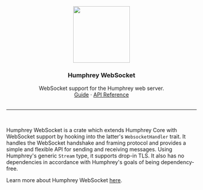<div align="center">
  <img src="https://raw.githubusercontent.com/w-henderson/Humphrey/master/assets/logo.png" width=150>

  <h3 align="center">Humphrey WebSocket</h3>

  <p align="center">
    WebSocket support for the Humphrey web server.<br>
    <a href="https://humphrey.whenderson.dev/websocket/index.html">Guide</a> ·
    <a href="https://docs.rs/humphrey-ws">API Reference</a><br><br>
  </p>
</div>

<hr><br>

Humphrey WebSocket is a crate which extends Humphrey Core with WebSocket support by hooking into the latter's `WebsocketHandler` trait. It handles the WebSocket handshake and framing protocol and provides a simple and flexible API for sending and receiving messages. Using Humphrey's generic `Stream` type, it supports drop-in TLS. It also has no dependencies in accordance with Humphrey's goals of being dependency-free.

Learn more about Humphrey WebSocket [here](https://humphrey.whenderson.dev/websocket/index.html).
